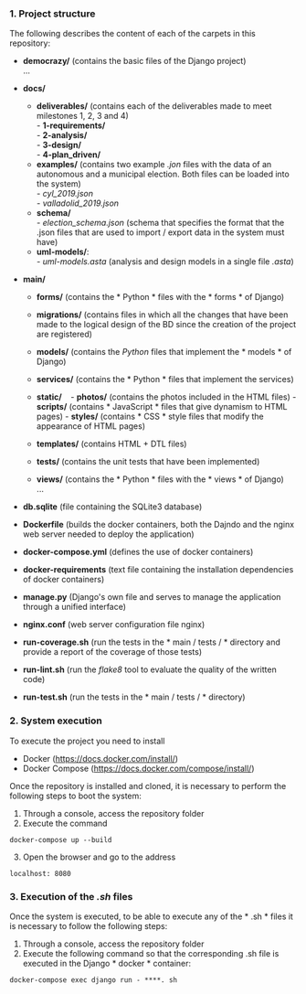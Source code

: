 ### 1. Project structure

The following describes the content of each of the carpets in this repository:

- **democrazy/** (contains the basic files of the Django project)
    <br> ...
    
- **docs/**
    - **deliverables/** (contains each of the deliverables made to meet milestones 1, 2, 3 and 4)
            <br>- **1-requirements/**
            <br>- **2-analysis/**
            <br>- **3-design/** 
            <br>- **4-plan_driven/** 
    - **examples/** (contains two example *.jon* files with the data of an autonomous and a municipal election. Both files can be loaded into the system)
            <br> - *cyl_2019.json*
            <br> - *valladolid_2019.json*
    - **schema/**
            <br> - *election_schema.json* (schema that specifies the format that the .json files that are used to import / export data in the system must have)
    - **uml-models/**:
            <br> - *uml-models.asta* (analysis and design models in a single file *.asta*)
- **main/**
  - **forms/** (contains the * Python * files with the * forms * of Django)
  
  - **migrations/** (contains files in which all the changes that have been made to the logical design of the BD since the creation of the project are registered)
  - **models/** (contains the *Python* files that implement the * models * of Django)
  - **services/** (contains the * Python * files that implement the services)
  - **static/**
        - **photos/** (contains the photos included in the HTML files)
        - **scripts/** (contains * JavaScript * files that give dynamism to HTML pages)
        - **styles/** (contains * CSS * style files that modify the appearance of HTML pages)
  - **templates/** (contains HTML + DTL files)
  - **tests/** (contains the unit tests that have been implemented)
  - **views/** (contains the * Python * files with the * views * of Django)
    <br> ...
- **db.sqlite** (file containing the SQLite3 database)
- **Dockerfile** (builds the docker containers, both the Dajndo and the nginx web server needed to deploy the application)
- **docker-compose.yml** (defines the use of docker containers)
- **docker-requirements** (text file containing the installation dependencies of docker containers)
- **manage.py** (Django's own file and serves to manage the application through a unified interface)
- **nginx.conf** (web server configuration file nginx)
- **run-coverage.sh** (run the tests in the * main / tests / * directory and provide a report of the coverage of those tests)
- **run-lint.sh** (run the *flake8* tool to evaluate the quality of the written code)
- **run-test.sh** (run the tests in the * main / tests / * directory)

### 2. System execution
To execute the project you need to install
- Docker (https://docs.docker.com/install/)
- Docker Compose (https://docs.docker.com/compose/install/)

Once the repository is installed and cloned, it is necessary to perform the following steps to boot the system:

1. Through a console, access the repository folder
2. Execute the command

```
docker-compose up --build
```

3. Open the browser and go to the address
```
localhost: 8080
```

### 3. Execution of the *.sh* files

Once the system is executed, to be able to execute any of the * .sh * files it is necessary to follow the following steps:

1. Through a console, access the repository folder
2. Execute the following command so that the corresponding .sh file is executed in the Django * docker * container:

```
docker-compose exec django run - ****. sh
```

